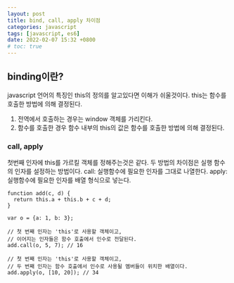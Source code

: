 ```yaml
---
layout: post
title: bind, call, apply 차이점
categories: javascript
tags: [javascript, es6]
date: 2022-02-07 15:32 +0800
# toc: true
---
```


## binding이란?

javascript 언어의 특징인 this의 정의를 알고있다면 이해가 쉬울것이다. this는 함수를 호출한 방법에 의해 결정된다.

1. 전역에서 호출하는 경우는 window 객체를 가리킨다.
2. 함수를 호출한 경우 함수 내부의 this의 값은 함수를 호출한 방법에 의해 결정된다.

### call, apply

첫번째 인자에 this를 가르킬 객체를 정해주는것은 같다.
두 방법의 차이점은 실행 함수의 인자를 설정하는 방법이다.
call: 실행함수에 필요한 인자를 그대로 나열한다.
apply: 실행함수에 필요한 인자를 배열 형식으로 넣는다.

```
function add(c, d) {
  return this.a + this.b + c + d;
}

var o = {a: 1, b: 3};

// 첫 번째 인자는 'this'로 사용할 객체이고,
// 이어지는 인자들은 함수 호출에서 인수로 전달된다.
add.call(o, 5, 7); // 16

// 첫 번째 인자는 'this'로 사용할 객체이고,
// 두 번째 인자는 함수 호출에서 인수로 사용될 멤버들이 위치한 배열이다.
add.apply(o, [10, 20]); // 34
```
